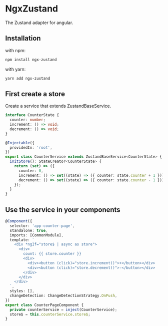 # NgxZustand

The Zustand adapter for angular.

## Installation

with npm:

```sh
npm install ngx-zustand
```

with yarn:

```sh
yarn add ngx-zustand
```

## First create a store

Create a service that extends ZustandBaseService.

```ts
interface CounterState {
  counter: number;
  increment: () => void;
  decrement: () => void;
}

@Injectable({
  providedIn: 'root',
})
export class CounterService extends ZustandBaseService<CounterState> {
  initStore(): StateCreator<CounterState> {
    return (set) => ({
      counter: 0,
      increment: () => set((state) => ({ counter: state.counter + 1 })),
      decrement: () => set((state) => ({ counter: state.counter - 1 })),
    });
  }
}
```

## Use the service in your components

```ts
@Component({
  selector: 'app-counter-page',
  standalone: true,
  imports: [CommonModule],
  template: `
    <div *ngIf="store$ | async as store">
      <div>
        count: {{ store.counter }}
        <div>
          <div><button (click)="store.increment()">+</button></div>
          <div><button (click)="store.decrement()">-</button></div>
        </div>
      </div>
    </div>
  `,
  styles: [],
  changeDetection: ChangeDetectionStrategy.OnPush,
})
export class CounterPageComponent {
  private counterService = inject(CounterService);
  store$ = this.counterService.store$;
}
```
